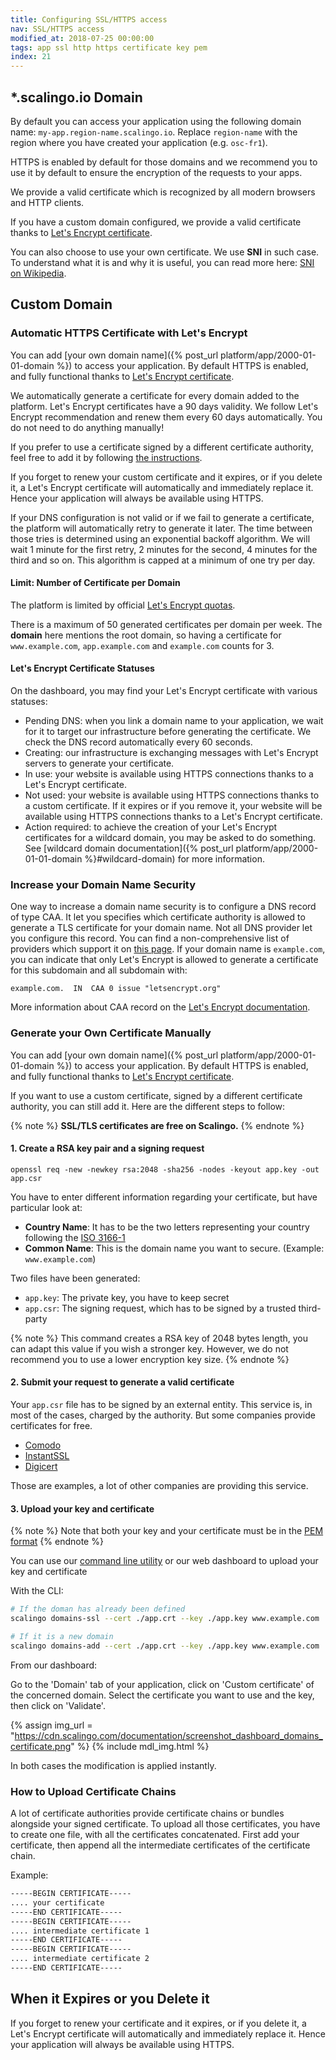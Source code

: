 ```yaml
---
title: Configuring SSL/HTTPS access
nav: SSL/HTTPS access
modified_at: 2018-07-25 00:00:00
tags: app ssl http https certificate key pem
index: 21
---
```


## \*.scalingo.io Domain

By default you can access your application using the following domain name:
`my-app.region-name.scalingo.io`. Replace `region-name` with the region where
you have created your application (e.g. `osc-fr1`).

HTTPS is enabled by default for those domains and we recommend you to use it by
default to ensure the encryption of the requests to your apps.

We provide a valid certificate which is recognized by all modern browsers and
HTTP clients.

If you have a custom domain configured, we provide a valid certificate thanks to
[Let's Encrypt certificate](#automatic-https-certificate-with-lets-encrypt).

You can also choose to use your own certificate. We use **SNI** in such case.
To understand what it is and why it is useful, you can read more here:
[SNI on Wikipedia](https://en.wikipedia.org/wiki/Server_Name_Indication).

## Custom Domain

### Automatic HTTPS Certificate with Let's Encrypt

You can add [your own domain name]({% post_url platform/app/2000-01-01-domain %}) to
access your application. By default HTTPS is enabled, and fully functional thanks to
[Let's Encrypt certificate](https://letsencrypt.org/).

We automatically generate a certificate for every
domain added to the platform. Let's Encrypt certificates have a 90 days validity. We follow Let's Encrypt
recommendation and renew them every 60 days automatically. You do not need to do anything manually!

If you prefer to use a certificate signed by a different certificate authority, feel free to add
it by following [the instructions](#generate-your-own-certificate-manually).

If you forget to renew your custom certificate and it expires, or if you delete it, a Let's
Encrypt certificate will automatically and immediately replace it. Hence your application will
always be available using HTTPS.

If your DNS configuration is not valid or if we fail to generate a
certificate, the platform will automatically retry to generate it later.
The time between those tries is determined using an exponential backoff algorithm.
We will wait 1 minute for the first retry, 2 minutes for the second, 4 minutes for the third and so on.
This algorithm is capped at a minimum of one try per day.

#### Limit: Number of Certificate per Domain

The platform is limited by official [Let's Encrypt
quotas](https://letsencrypt.org/docs/rate-limits).

There is a maximum of 50 generated certificates per domain per week. The **domain** here mentions the root domain, so having a certificate for `www.example.com`, `app.example.com` and `example.com` counts for 3.

#### Let's Encrypt Certificate Statuses

On the dashboard, you may find your Let's Encrypt certificate with various statuses:

* Pending DNS: when you link a domain name to your application, we wait for it to target our
  infrastructure before generating the certificate. We check the DNS record automatically every 60 seconds.
* Creating: our infrastructure is exchanging messages with Let's Encrypt servers to generate your
  certificate.
* In use: your website is available using HTTPS connections thanks to a Let's Encrypt certificate.
* Not used: your website is available using HTTPS connections thanks to a custom certificate. If it
  expires or if you remove it, your website will be available using HTTPS connections thanks to a
  Let's Encrypt certificate.
* Action required: to achieve the creation of your Let's Encrypt certificates for a wildcard domain,
  you may be asked to do something.
  See [wildcard domain documentation]({% post_url platform/app/2000-01-01-domain %}#wildcard-domain) for more information.

### Increase your Domain Name Security

One way to increase a domain name security is to configure a DNS record of type CAA. It let you
specifies which certificate authority is allowed to generate a TLS certificate for your domain name.
Not all DNS provider let you configure this record. You can find a non-comprehensive list of
providers which support it on [this page](https://sslmate.com/caa/support). If your domain name is
`example.com`, you can indicate that only Let's Encrypt is allowed to generate a certificate for
this subdomain and all subdomain with:

```
example.com.  IN  CAA 0 issue "letsencrypt.org"
```

More information about CAA record on the [Let's Encrypt
documentation](https://letsencrypt.org/docs/caa/).

### Generate your Own Certificate Manually

You can add [your own domain name]({% post_url platform/app/2000-01-01-domain %}) to
access your application. By default HTTPS is enabled, and fully functional thanks to
[Let's Encrypt certificate](#automatic-https-certificate-with-lets-encrypt).

If you want to use a custom certificate, signed by a different certificate authority,
you can still add it. Here are the different steps to follow:

{% note %}
  <strong>SSL/TLS certificates are free on Scalingo.</strong>
{% endnote %}

#### 1. Create a RSA key pair and a signing request

```
openssl req -new -newkey rsa:2048 -sha256 -nodes -keyout app.key -out app.csr
```

You have to enter different information regarding your certificate, but have
particular look at:

* __Country Name__: It has to be the two letters representing your country following the
[ISO 3166-1](https://en.wikipedia.org/wiki/ISO_3166-1_alpha-2)
* __Common Name__: This is the domain name you want to secure. (Example: `www.example.com`)

Two files have been generated:

* `app.key`: The private key, you have to keep secret
* `app.csr`: The signing request, which has to be signed by a trusted third-party

{% note %}
  This command creates a RSA key of 2048 bytes length, you can adapt this
  value if you wish a stronger key. However, we do not recommend you to use a
  lower encryption key size.
{% endnote %}

#### 2. Submit your request to generate a valid certificate

Your `app.csr` file has to be signed by an external entity. This service is, in most
of the cases, charged by the authority. But some companies provide certificates
for free.

* [Comodo](https://ssl.comodo.com)
* [InstantSSL](https://www.instantssl.com/)
* [Digicert](https://www.digicert.com/ssl-certificate.htm)

Those are examples, a lot of other companies are providing this service.

#### 3. Upload your key and certificate

{% note %}
  Note that both your key and your certificate must be in the [PEM
  format](https://en.wikipedia.org/wiki/Privacy-enhanced_Electronic_Mail)
{% endnote %}

You can use our [command line utility](http://cli.scalingo.com) or our web dashboard
to upload your key and certificate

With the CLI:

```bash
# If the doman has already been defined
scalingo domains-ssl --cert ./app.crt --key ./app.key www.example.com

# If it is a new domain
scalingo domains-add --cert ./app.crt --key ./app.key www.example.com
```

From our dashboard:

Go to the 'Domain' tab of your application, click on 'Custom certificate' of
the concerned domain. Select the certificate you want to use and the key, then
click on 'Validate'.

{% assign img_url = "https://cdn.scalingo.com/documentation/screenshot_dashboard_domains_certificate.png" %}
{% include mdl_img.html %}

In both cases the modification is applied instantly.

### How to Upload Certificate Chains

A lot of certificate authorities provide certificate chains or bundles alongside your signed certificate. To upload all those certificates, you have to create one file, with all the certificates concatenated. First add your certificate, then append all the intermediate certificates of the certificate chain.

Example:

```bash
-----BEGIN CERTIFICATE-----
.... your certificate
-----END CERTIFICATE-----
-----BEGIN CERTIFICATE-----
.... intermediate certificate 1
-----END CERTIFICATE-----
-----BEGIN CERTIFICATE-----
.... intermediate certificate 2
-----END CERTIFICATE-----
```

## When it Expires or you Delete it

If you forget to renew your certificate and it expires, or if you delete it, a Let's
Encrypt certificate will automatically and immediately replace it. Hence your application will
always be available using HTTPS.
